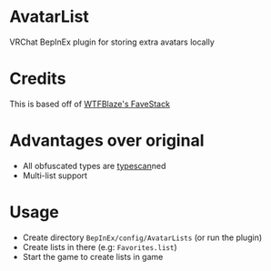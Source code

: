 # AvatarList
VRChat BepInEx plugin for storing extra avatars locally

# Credits
This is based off of [WTFBlaze's FaveStack](https://github.com/WTFBlaze/VRChat-BepInEx-Mods/)

# Advantages over original
- All obfuscated types are [typescan](https://github.com/xKiraiChan/TypeScanner)ned
- Multi-list support

# Usage
- Create directory `BepInEx/config/AvatarLists` (or run the plugin)
- Create lists in there (e.g: `Favorites.list`)
- Start the game to create lists in game
